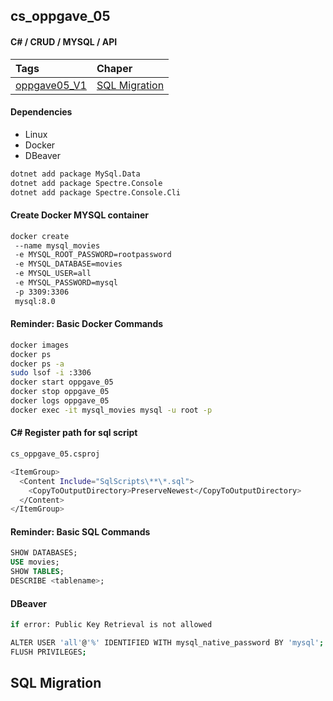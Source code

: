 ## cs_oppgave_05 
#### C# / CRUD / MYSQL / API

| Tags             | Chaper                           |
|:-----------------|:---------------------------------|
| [oppgave05_V1](https://github.com/VoltG3/cs_oppgave_05/tags) | [SQL Migration](#sql-migrationn) |

#### Dependencies
- Linux
- Docker
- DBeaver

```sh
dotnet add package MySql.Data
dotnet add package Spectre.Console
dotnet add package Spectre.Console.Cli
```



#### Create Docker MYSQL container
```sh
docker create
 --name mysql_movies
 -e MYSQL_ROOT_PASSWORD=rootpassword
 -e MYSQL_DATABASE=movies
 -e MYSQL_USER=all
 -e MYSQL_PASSWORD=mysql
 -p 3309:3306
 mysql:8.0
```
#### Reminder: Basic Docker Commands
```sh
docker images
docker ps
docker ps -a 
sudo lsof -i :3306 
docker start oppgave_05 
docker stop oppgave_05
docker logs oppgave_05
docker exec -it mysql_movies mysql -u root -p
```

#### C# Register path for sql script
```sh
cs_oppgave_05.csproj

<ItemGroup>
  <Content Include="SqlScripts\**\*.sql">
    <CopyToOutputDirectory>PreserveNewest</CopyToOutputDirectory>
  </Content>
</ItemGroup>
```

#### Reminder: Basic SQL Commands
```sql
SHOW DATABASES;
USE movies;
SHOW TABLES;
DESCRIBE <tablename>;
```

#### DBeaver
```sh
if error: Public Key Retrieval is not allowed

ALTER USER 'all'@'%' IDENTIFIED WITH mysql_native_password BY 'mysql';
FLUSH PRIVILEGES;
```

## SQL Migration